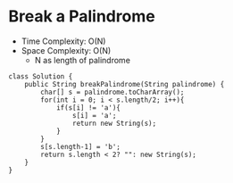 # Break a Palindrome

- Time Complexity: O(N)
- Space Complexity: O(N)
  - N as length of palindrome

```
class Solution {
    public String breakPalindrome(String palindrome) {
        char[] s = palindrome.toCharArray();
        for(int i = 0; i < s.length/2; i++){
            if(s[i] != 'a'){
                s[i] = 'a';
                return new String(s);
            }
        }
        s[s.length-1] = 'b';
        return s.length < 2? "": new String(s);
    }
}
```
